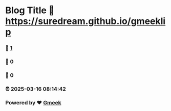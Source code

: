 # Blog Title :link: https://suredream.github.io/gmeeklip 
### :page_facing_up: [1](https://suredream.github.io/gmeeklip/tag.html) 
### :speech_balloon: 0 
### :hibiscus: 0 
### :alarm_clock: 2025-03-16 08:14:42 
### Powered by :heart: [Gmeek](https://github.com/Meekdai/Gmeek)

